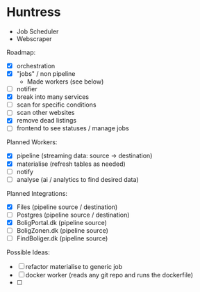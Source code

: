 # Huntress

- Job Scheduler
- Webscraper

Roadmap:

- [x] orchestration
- [x] "jobs" / non pipeline
  - Made workers (see below)
- [ ] notifier
- [x] break into many services
- [ ] scan for specific conditions
- [ ] scan other websites
- [x] remove dead listings
- [ ] frontend to see statuses / manage jobs

Planned Workers:

- [x] pipeline (streaming data: source -> destination)
- [x] materialise (refresh tables as needed)
- [ ] notify
- [ ] analyse (ai / analytics to find desired data)

Planned Integrations:

- [x] Files (pipeline source / destination)
- [ ] Postgres (pipeline source / destination)
- [x] BoligPortal.dk (pipeline source)
- [ ] BoligZonen.dk (pipeline source)
- [ ] FindBoliger.dk (pipeline source)

Possible Ideas:

- [ ] refactor materialise to generic job
- [ ] docker worker (reads any git repo and runs the dockerfile)
- [ ]
